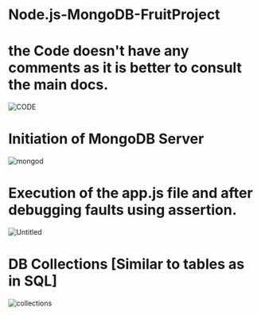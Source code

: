 # Node.js-MongoDB-FruitProject


# the Code doesn't have any comments as it is better to consult the main docs.

![CODE](https://user-images.githubusercontent.com/34340232/152656382-28e892b5-a0c4-4eb3-b516-97119cec1004.png)


# Initiation of MongoDB Server 

![mongod](https://user-images.githubusercontent.com/34340232/152656348-ab3f49cb-9aa0-448d-8707-c9fb1f0da329.png)

# Execution of the app.js file and after debugging faults using assertion.

![Untitled](https://user-images.githubusercontent.com/34340232/152656666-36a10258-7995-4c27-9211-9251a405fc0b.png)

# DB Collections [Similar to tables as in SQL]

![collections](https://user-images.githubusercontent.com/34340232/152656695-ddcea306-dca6-4422-a785-cefe03daf310.png)
